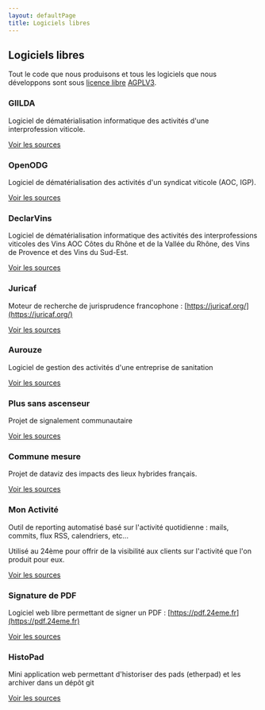 ```yaml
---
layout: defaultPage
title: Logiciels libres
---
```


## Logiciels libres

Tout le code que nous produisons et tous les logiciels que nous développons sont sous [licence libre](https://fr.wikipedia.org/wiki/Licence_libre) [AGPLV3](https://www.gnu.org/licenses/agpl-3.0.fr.html).

### GIILDA

Logiciel de dématérialisation informatique des activités d'une interprofession viticole.

[Voir les sources](https://github.com/24eme/giilda/)

### OpenODG

Logiciel de dématérialisation des activités d'un syndicat viticole (AOC, IGP).

[Voir les sources](https://github.com/24eme/openodg/)

### DeclarVins

Logiciel de dématérialisation informatique des activités des interprofessions viticoles des Vins AOC Côtes du Rhône et de la Vallée du Rhône, des Vins de Provence et des Vins du Sud-Est.

[Voir les sources](https://github.com/24eme/declarvins/)

### Juricaf

Moteur de recherche de jurisprudence francophone : [https://juricaf.org/](https://juricaf.org/)

[Voir les sources](https://github.com/24eme/openodg/)

### Aurouze

Logiciel de gestion des activités d'une entreprise de sanitation

[Voir les sources](https://github.com/24eme/aurouze/)

### Plus sans ascenseur

Projet de signalement communautaire

[Voir les sources](https://github.com/24eme/plussansascenseur)

### Commune mesure

Projet de dataviz des impacts des lieux hybrides français.

[Voir les sources](https://github.com/24eme/Commune-Mesure)

### Mon Activité

Outil de reporting automatisé basé sur l'activité quotidienne : mails, commits, flux RSS, calendriers, etc...

Utilisé au 24ème pour offrir de la visibilité aux clients sur l'activité que l'on produit pour eux.

[Voir les sources](https://github.com/24eme/monactivite)

### Signature de PDF

Logiciel web libre permettant de signer un PDF : [https://pdf.24eme.fr](https://pdf.24eme.fr)

[Voir les sources](https://github.com/24eme/signaturepdf)

### HistoPad

Mini application web permettant d'historiser des pads (etherpad) et les archiver dans un dépôt git 

[Voir les sources](https://github.com/24eme/histopad)
